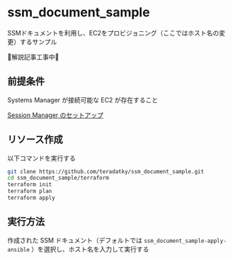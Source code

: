 # ssm_document_sample

SSMドキュメントを利用し、EC2をプロビジョニング（ここではホスト名の変更）するサンプル

🚧解説記事工事中🚧

## 前提条件

Systems Manager が接続可能な EC2 が存在すること

[Session Manager のセットアップ](https://docs.aws.amazon.com/ja_jp/systems-manager/latest/userguide/session-manager-getting-started.html)

## リソース作成

以下コマンドを実行する

```bash
git clone https://github.com/teradatky/ssm_document_sample.git
cd ssm_document_sample/terraform
terraform init
terraform plan
terraform apply
```

## 実行方法

作成された SSM ドキュメント（デフォルトでは `ssm_document_sample-apply-ansible` ）を選択し、ホスト名を入力して実行する
